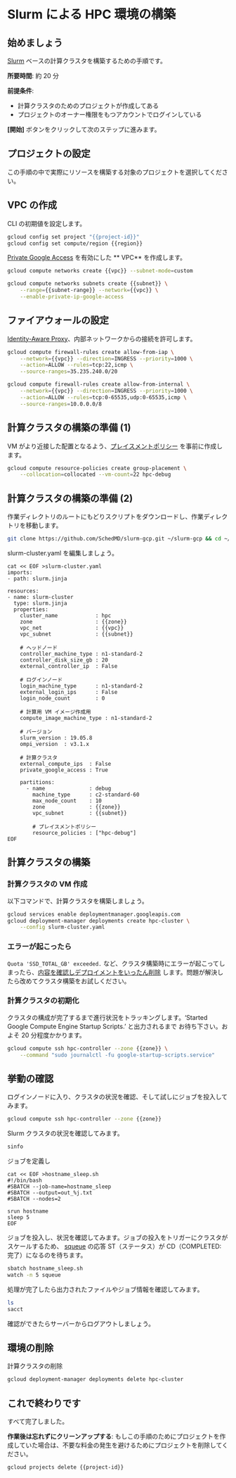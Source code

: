 # Slurm による HPC 環境の構築

<walkthrough-watcher-constant key="region" value="asia-northeast1"></walkthrough-watcher-constant>
<walkthrough-watcher-constant key="zone" value="asia-northeast1-c"></walkthrough-watcher-constant>
<walkthrough-watcher-constant key="vpc" value="hpc"></walkthrough-watcher-constant>
<walkthrough-watcher-constant key="subnet" value="hpc"></walkthrough-watcher-constant>
<walkthrough-watcher-constant key="subnet-range" value="10.128.0.0/16"></walkthrough-watcher-constant>

## 始めましょう

[Slurm](https://slurm.schedmd.com/documentation.html) ベースの計算クラスタを構築するための手順です。

**所要時間**: 約 20 分

**前提条件**:

- 計算クラスタのためのプロジェクトが作成してある
- プロジェクトのオーナー権限をもつアカウントでログインしている

**[開始]** ボタンをクリックして次のステップに進みます。

## プロジェクトの設定

この手順の中で実際にリソースを構築する対象のプロジェクトを選択してください。

<walkthrough-project-billing-setup permissions="compute.googleapis.com"></walkthrough-project-billing-setup>

## VPC の作成

CLI の初期値を設定します。

```bash
gcloud config set project "{{project-id}}"
gcloud config set compute/region {{region}}
```

[Private Google Access](https://cloud.google.com/vpc/docs/private-access-options?hl=ja#pga) を有効にした ** VPC** を作成します。

```bash
gcloud compute networks create {{vpc}} --subnet-mode=custom
```

```bash
gcloud compute networks subnets create {{subnet}} \
    --range={{subnet-range}} --network={{vpc}} \
    --enable-private-ip-google-access
```

## ファイアウォールの設定

[Identity-Aware Proxy](https://cloud.google.com/iap?hl=ja)、内部ネットワークからの接続を許可します。

```bash
gcloud compute firewall-rules create allow-from-iap \
    --network={{vpc}} --direction=INGRESS --priority=1000 \
    --action=ALLOW --rules=tcp:22,icmp \
    --source-ranges=35.235.240.0/20
```

```bash
gcloud compute firewall-rules create allow-from-internal \
    --network={{vpc}} --direction=INGRESS --priority=1000 \
    --action=ALLOW --rules=tcp:0-65535,udp:0-65535,icmp \
    --source-ranges=10.0.0.0/8
```

## 計算クラスタの構築の準備 (1)

VM がより近接した配置となるよう、[プレイスメントポリシー](https://cloud.google.com/compute/docs/instances/define-instance-placement?hl=ja) を事前に作成します。

```bash
gcloud compute resource-policies create group-placement \
    --collocation=collocated --vm-count=22 hpc-debug
```

## 計算クラスタの構築の準備 (2)

作業ディレクトリのルートにもどりスクリプトをダウンロードし、作業ディレクトリを移動します。

```bash
git clone https://github.com/SchedMD/slurm-gcp.git ~/slurm-gcp && cd ~/slurm-gcp
```

slurm-cluster.yaml を編集しましょう。

```text
cat << EOF >slurm-cluster.yaml
imports:
- path: slurm.jinja

resources:
- name: slurm-cluster
  type: slurm.jinja
  properties:
    cluster_name            : hpc
    zone                    : {{zone}}
    vpc_net                 : {{vpc}}
    vpc_subnet              : {{subnet}}

    # ヘッドノード
    controller_machine_type : n1-standard-2
    controller_disk_size_gb : 20
    external_controller_ip  : False

    # ログインノード
    login_machine_type      : n1-standard-2
    external_login_ips      : False
    login_node_count        : 0

    # 計算用 VM イメージ作成用
    compute_image_machine_type : n1-standard-2

    # バージョン
    slurm_version : 19.05.8
    ompi_version  : v3.1.x

    # 計算クラスタ
    external_compute_ips  : False
    private_google_access : True

    partitions:
      - name              : debug
        machine_type      : c2-standard-60
        max_node_count    : 10
        zone              : {{zone}}
        vpc_subnet        : {{subnet}}

        # プレイスメントポリシー
        resource_policies : ["hpc-debug"]
EOF
```

## 計算クラスタの構築

### 計算クラスタの VM 作成

以下コマンドで、計算クラスタを構築しましょう。

```bash
gcloud services enable deploymentmanager.googleapis.com
gcloud deployment-manager deployments create hpc-cluster \
    --config slurm-cluster.yaml
```

### エラーが起こったら

`Quota 'SSD_TOTAL_GB' exceeded.` など、クラスタ構築時にエラーが起こってしまったら、[内容を確認しデプロイメントをいったん削除](https://console.cloud.google.com/dm/deployments) します。問題が解決したら改めてクラスタ構築をお試しください。

### 計算クラスタの初期化

クラスタの構成が完了するまで進行状況をトラッキングします。‘Started Google Compute Engine Startup Scripts.’ と出力されるまで お待ち下さい。およそ 20 分程度かかります。

```bash
gcloud compute ssh hpc-controller --zone {{zone}} \
    --command "sudo journalctl -fu google-startup-scripts.service"
```

## 挙動の確認

ログインノードに入り、クラスタの状況を確認、そして試しにジョブを投入してみます。

```bash
gcloud compute ssh hpc-controller --zone {{zone}}
```

Slurm クラスタの状況を確認してみます。

```bash
sinfo
```

ジョブを定義し

```text
cat << EOF >hostname_sleep.sh
#!/bin/bash
#SBATCH --job-name=hostname_sleep
#SBATCH --output=out_%j.txt
#SBATCH --nodes=2

srun hostname
sleep 5
EOF
```

ジョブを投入し、状況を確認してみます。ジョブの投入をトリガーにクラスタがスケールするため、 [squeue](https://slurm.schedmd.com/squeue.html#SECTION_JOB-STATE-CODES) の応答 ST（ステータス）が CD（COMPLETED: 完了）になるのを待ちます。

```bash
sbatch hostname_sleep.sh
watch -n 5 squeue
```

処理が完了したら出力されたファイルやジョブ情報を確認してみます。

```bash
ls
sacct
```

確認ができたらサーバーからログアウトしましょう。

## 環境の削除

計算クラスタの削除

```bash
gcloud deployment-manager deployments delete hpc-cluster
```

## これで終わりです

<walkthrough-conclusion-trophy></walkthrough-conclusion-trophy>

すべて完了しました。

**作業後は忘れずにクリーンアップする**: もしこの手順のためにプロジェクトを作成していた場合は、不要な料金の発生を避けるためにプロジェクトを削除してください。

```bash
gcloud projects delete {{project-id}}
```
